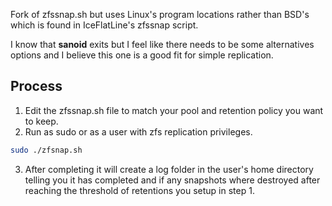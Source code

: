 Fork of zfssnap.sh but uses Linux's program locations rather than BSD's which is found in IceFlatLine's zfssnap script.

I know that **sanoid** exits but I feel like there needs to be some alternatives options and I believe this one is a good fit for simple replication.

## Process
1. Edit the zfssnap.sh file to match your pool and retention policy you want to keep.
2. Run as sudo or as a user with zfs replication privileges.
```bash
sudo ./zfsnap.sh
```
3. After completing it will create a log folder in the user's home directory telling you it has completed and if any snapshots where destroyed after reaching the threshold of retentions you setup in step 1.
